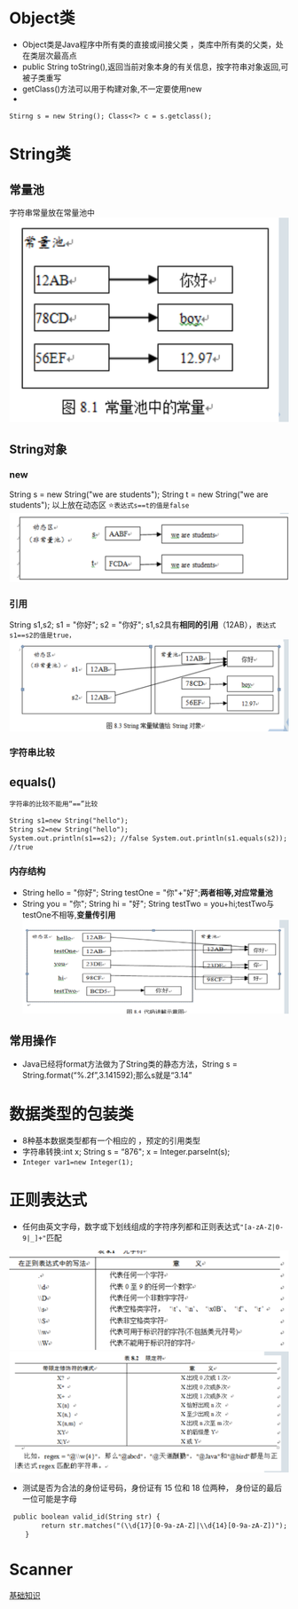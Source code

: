 # Object类
- Object类是Java程序中所有类的直接或间接父类 ，类库中所有类的父类，处在类层次最高点
- public String toString(),返回当前对象本身的有关信息，按字符串对象返回,可被子类重写
- getClass()方法可以用于构建对象,不一定要使用new
- 
```
Stirng s = new String(); Class<?> c = s.getclass();
```


# String类
## 常量池
字符串常量放在常量池中![](attachments/Pasted%20image%2020220503173204.png)
## String对象
### new
String s = new String("we are students"); 
String t = new String("we are students");
以上放在动态区
⭐`表达式s==t的值是false`
![](attachments/Pasted%20image%2020220503173325.png)
### 引用
String s1,s2; s1 = "你好"; s2 = "你好";
s1,s2具有**相同的引用**（12AB），`表达式 s1==s2的值是true，`
![](attachments/Pasted%20image%2020220503173513.png)
### 字符串比较
## equals()
`字符串的比较不能用“==”比较`

```
String s1=new String("hello");
String s2=new String("hello"); 
System.out.println(s1==s2); //false System.out.println(s1.equals(s2)); //true
```
### 内存结构
- String hello = "你好"; String testOne = "你"+"好";**两者相等,对应常量池**
- String you = "你"; String hi = "好"; String testTwo = you+hi;testTwo与testOne不相等,**变量传引用**
![](attachments/Pasted%20image%2020220503174113.png)
## 常用操作
- Java已经将format方法做为了String类的静态方法，String s = String.format(“%.2f”,3.141592);那么s就是“3.14”

# 数据类型的包装类
- 8种基本数据类型都有一个相应的 ，预定的引用类型
- 字符串转换:int x; String s = “876"; x = Integer.parseInt(s);
- `Integer var1=new Integer(1);`

# 正则表达式
- 任何由英文字母，数字或下划线组成的字符序列都和正则表达式`"[a-zA-Z|0-9|_]+"`匹配

![](attachments/Pasted%20image%2020220503174456.png)
![](attachments/Pasted%20image%2020220503174515.png)
- 测试是否为合法的身份证号码，身份证有 15 位和 18 位两种， 身份证的最后一位可能是字母

```
 public boolean valid_id(String str) {
        return str.matches("(\\d{17}[0-9a-zA-Z]|\\d{14}[0-9a-zA-Z])");
    }
```

# Scanner
[基础知识](基础知识.md#输入输出数据)
